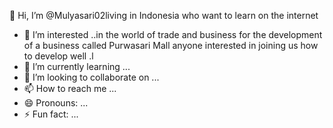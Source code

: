 👋 Hi, I’m @Mulyasari02living in Indonesia who want to learn on the internet 
- 👀 I’m interested ..in the world of trade and business
  for the development of a business called Purwasari Mall
  anyone interested in joining us
  how to develop well
  .l
- 🌱 I’m currently learning ...
- 💞️ I’m looking to collaborate on ...
- 📫 How to reach me ...
- 😄 Pronouns: ...
- ⚡ Fun fact: ...

<!---
Mulyasari02/Mulyasari02 is a ✨ special ✨ repository because its `README.md` (this file) appears on your GitHub profile.
You can click the Preview link to take a look at your changes.
--->
